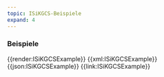 ```yaml
---
topic: ISiKGCS-Beispiele
expand: 4
---
```

### Beispiele


<tabs>
    <tab title="Übersicht">      
        {{render:ISiKGCSExample}}
    </tab>
    <tab title="XML">      
        {{xml:ISiKGCSExample}}
    </tab>
    <tab title="JSON">
        {{json:ISiKGCSExample}}
    </tab>
    <tab title="Link">
        {{link:ISiKGCSExample}}
    </tab>
</tabs>
